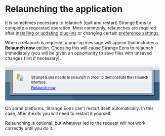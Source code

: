 # Relaunching the application

It is sometimes necessary to relaunch (quit and restart) Strange Eons to complete a requested operation. Most commonly, relaunches are required after [installing or updating plug-ins](installing-managing-plugins.md) or changing certain [preference settings](preferences.md).

When a relaunch is required, a pop-up message will appear that includes a **Relaunch now** option. Choosing this will cause Strange Eons to relaunch immediately (you will be given an opportunity to save files with unsaved changes first if necessary).

![the relaunch pop-up window](images/relaunch.png)

On some platforms, Strange Eons can't restart itself automatically. In this case, after it exits you will need to restart it yourself.

Relaunching is optional, but whatever led to the request will not work correctly until you do it.